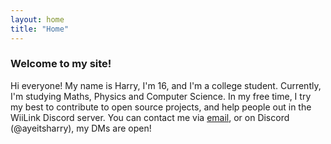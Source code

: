 ```yaml
---
layout: home
title: "Home"
---
```

### Welcome to my site!
Hi everyone! My name is Harry, I'm 16, and I'm a college student. Currently, I'm studying Maths, Physics and Computer Science. In my free time, I try my best to contribute to open source projects, and help people out in the WiiLink Discord server. You can contact me via [email](mailto:me@harrywalker.uk), or on Discord (@ayeitsharry), my DMs are open!